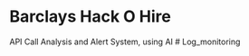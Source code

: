 # Barclays Hack O Hire
 API Call Analysis and Alert System, using AI
#   L o g _ m o n i t o r i n g  
 